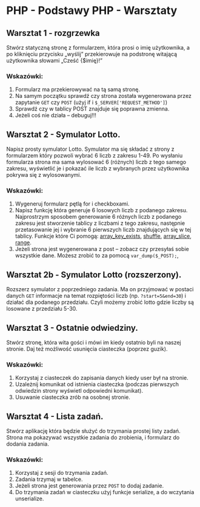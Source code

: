 # PHP - Podstawy PHP - Warsztaty

## Warsztat 1 - rozgrzewka
Stwórz statyczną stronę z formularzem, która prosi o imię użytkownika, a po kliknięciu przycisku „wyślij” przekierowuje na podstronę witającą użytkownika słowami „Cześć {$imię}!”

### Wskazówki:
1. Formularz ma przekierowywać na tą samą stronę.
2. Na samym początku sprawdź czy strona została wygenerowana przez zapytanie ```GET``` czy ```POST``` (użyj if i ```$_SERVER['REQUEST_METHOD']```)
3. Sprawdź czy w tablicy POST znajduje się poprawna zmienna.
4. Jeżeli coś nie działa – debuguj!!!

## Warsztat 2 - Symulator Lotto.
Napisz prosty symulator Lotto. Symulator ma się składać z strony z formularzem który pozwoli wybrać 6 liczb z zakresu 1-49. Po wysłaniu formularza strona ma sama wylosować 6 (różnych) liczb z tego samego zakresu, wyświetlić je i pokazać ile liczb z wybranych przez użytkownika pokrywa się z wylosowanymi.

### Wskazówki:
1. Wygeneruj formularz pętlą for i checkboxami.
2. Napisz funkcję która generuje 6 losowych liczb z podanego zakresu. Najprostrzym sposobem generowanie 6 różnych liczb z podanego zakresu jest stworzenie tablicy z liczbami z tego zakresu, następnie przetasowanie jej i wybranie 6 pierwszych liczb znajdujących się w tej tablicy. Funkcje które Ci pomogą: [array_key_exists][array_key_exists], [shuffle][shuffle], [array_slice][array_slice], [range][range].
3. Jeżeli strona jest wygenerowana z post – zobacz czy przesyłaś sobie wszystkie dane. Możesz zrobić to za pomocą ```var_dump($_POST);```,

## Warsztat 2b - Symulator Lotto (rozszerzony).
Rozszerz symulator z poprzedniego zadania. Ma on przyjmować w postaci danych ```GET``` informacje na temat rozpiętości liczb (np. ```?start=5&end=30```) i działać dla podanego przedziału.
Czyli możemy zrobić lotto gdzie liczby są losowane z przedziału 5-30.

## Warsztat 3 - Ostatnie odwiedziny.
Stwórz stronę, która wita gości i mówi im kiedy ostatnio byli na naszej stronie. Daj też możliwość usunięcia ciasteczka (poprzez guzik).

### Wskazówki:
1. Korzystaj z ciasteczek do zapisania danych kiedy user był na stronie.
2. Uzależnij komunikat od istnienia ciasteczka (podczas pierwszych odwiedzin strony wyświetl odpowiedni komunikat).
3. Usuwanie ciasteczka zrób na osobnej stronie. 

## Warsztat 4 - Lista zadań.
Stwórz aplikację która będzie służyć do trzymania prostej listy zadań. Strona ma pokazywać wszystkie zadania do zrobienia, i formularz do dodania zadania.

### Wskazówki:
1. Korzystaj z sesji do trzymania zadań.
2. Zadania trzymaj w tabelce.
3. Jeżeli strona jest generowania przez ```POST``` to dodaj zadanie.
4. Do trzymania zadań w ciasteczku użyj funkcje serialize, a do wczytania unserialize.

<!-- Links -->
[array_key_exists]:https://secure.php.net/manual/en/function.array-key-exists.php
[shuffle]:https://secure.php.net/manual/en/function.shuffle.php
[array_slice]:https://secure.php.net/manual/en/function.array-slice.php
[range]:https://secure.php.net/manual/en/function.range.php